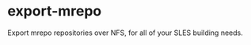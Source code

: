 export-mrepo
============

Export mrepo repositories over NFS, for all of your SLES building needs.
